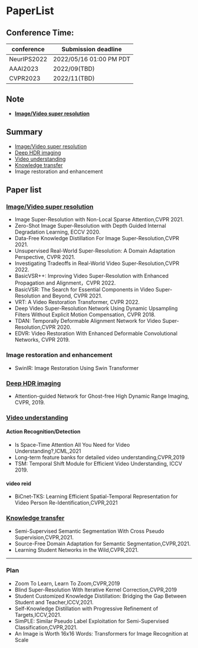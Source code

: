 # PaperList

## Conference Time:
|conference|Submission deadline
|-|-|
|NeurIPS2022| 2022/05/16 01:00 PM PDT|
|AAAI2023 | 2022/09(TBD)|
|CVPR2023| 2022/11(TBD) |
## Note
- **[Image/Video super resolution](VSR/note.md)**

## Summary
- [Image/Video super resolution](VSR/paper.md)
- [Deep HDR imaging](HDR/paper.md)
- [Video understanding](VU/paper.md)
- [Knowledge transfer](KT/paper.md)
- Image restoration and enhancement

## Paper list
### [Image/Video super resolution](VSR/paper.md)
- Image Super-Resolution with Non-Local Sparse Attention,CVPR 2021.
- Zero-Shot Image Super-Resolution with Depth Guided Internal Degradation Learning, ECCV 2020.
- Data-Free Knowledge Distillation For Image Super-Resolution,CVPR 2021.
- Unsupervised Real-World Super-Resolution: A Domain Adaptation Perspective, CVPR 2021.
- Investigating Tradeoffs in Real-World Video Super-Resolution,CVPR 2022.
- BasicVSR++: Improving Video Super-Resolution with Enhanced Propagation and Alignment，CVPR 2022.
- BasicVSR: The Search for Essential Components in Video Super-Resolution and Beyond, CVPR 2021.
- VRT: A Video Restoration Transformer, CVPR 2022.
- Deep Video Super-Resolution Network Using Dynamic Upsampling Filters Without Explicit Motion Compensation, CVPR 2018.
- TDAN: Temporally Deformable Alignment Network for Video Super-Resolution,CVPR 2020.
- EDVR: Video Restoration With Enhanced Deformable Convolutional Networks, CVPR 2019.

### Image restoration and enhancement
 - SwinIR: Image Restoration Using Swin Transformer

### [Deep HDR imaging](HDR/paper.md)
- Attention-guided Network for Ghost-free High Dynamic Range Imaging, CVPR, 2019.

### [Video understanding](VU/paper.md)
#### Action Recognition/Detection
- Is Space-Time Attention All You Need for Video Understanding?,ICML,2021
- Long-term feature banks for detailed video understanding,CVPR,2019
- TSM: Temporal Shift Module for Efficient Video Understanding, ICCV 2019.
#### video reid
- BiCnet-TKS: Learning Efficient Spatial-Temporal Representation for Video Person Re-Identification,CVPR,2021
### [Knowledge transfer](KT/paper.md)
- Semi-Supervised Semantic Segmentation With Cross Pseudo Supervision,CVPR,2021.
- Source-Free Domain Adaptation for Semantic Segmentation,CVPR,2021.
- Learning Student Networks in the Wild,CVPR,2021.



****
### Plan
- Zoom To Learn, Learn To Zoom,CVPR,2019
- Blind Super-Resolution With Iterative Kernel Correction,CVPR,2019
- Student Customized Knowledge Distillation: Bridging the Gap Between Student and Teacher,ICCV,2021.
- Self-Knowledge Distillation with Progressive Refinement of Targets,ICCV,2021.
- SimPLE: Similar Pseudo Label Exploitation for Semi-Supervised Classification,CVPR,2021.
- An Image is Worth 16x16 Words: Transformers for Image Recognition at Scale


